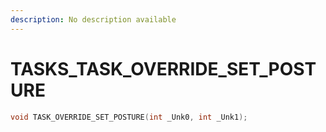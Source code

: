 ```yaml
---
description: No description available 
---
```


# TASKS\_TASK_OVERRIDE_SET_POSTURE

```cpp
void TASK_OVERRIDE_SET_POSTURE(int _Unk0, int _Unk1);
```